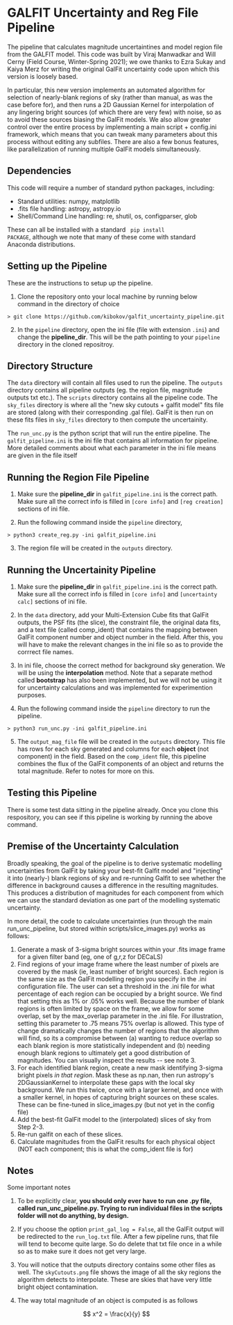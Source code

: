 # GALFIT Uncertainty and Reg File Pipeline

The pipeline that calculates magnitude uncertaintines and model region file from the GALFIT model. This code was built by Viraj Manwadkar and Will Cerny (Field Course, Winter-Spring 2021); we owe thanks to Ezra Sukay and Kaiya Merz for writing the original GalFit uncertainty code upon which this version is loosely based.

In particular, this new version implements an automated algorithm for selection of nearly-blank regions of sky (rather than manual, as was the case before for), and then runs a 2D Gaussian Kernel for interpolation of any lingering bright sources (of which there are very few) with noise, so as to avoid these sources biasing the GalFit models. We also allow greater control over the entire process by implementing a main script + config.ini framework, which means that you can tweak many parameters about this process without editing any subfiles. There are also a few bonus features, like parallelization of running multiple GalFit models simultaneously.

## Dependencies
This code will require a number of standard python packages, including:
* Standard utilities: numpy, matplotlib
* .fits file handling: astropy, astropy.io
* Shell/Command Line handling: re, shutil, os, configparser, glob

These can all be installed with a standard <code> pip install PACKAGE</code>, although we note that many of these come with standard Anaconda distributions.

## Setting up the Pipeline

These are the instructions to setup up the pipeline.

1. Clone the repository onto your local machine by running below command in the directory of choice
```
> git clone https://github.com/kibokov/galfit_uncertainty_pipeline.git
```
2. In the ```pipeline``` directory, open the ini file (file with extension ```.ini```) and change the **pipeline_dir**. This will be the path pointing to your ```pipeline``` directory in the cloned repositroy.
 
## Directory Structure 

The ```data``` directory will contain all files used to run the pipeline. The ```outputs``` directory contains all pipeline outputs (eg. the region file, magnitude outputs txt etc.). The ```scripts``` directory contains all the pipeline code. The ```sky_files``` directory is where all the "new sky cutouts + galfit model" fits file are stored (along with their corresponding .gal file). GalFit is then run on these fits files in ```sky_files``` directory to then compute the uncertainity. 

The ```run_unc.py``` is the python script that will run the entire pipeline. The ```galfit_pipeline.ini``` is the ini file that contains all information for pipeline. More detailed comments about what each parameter in the ini file means are given in the file itself

## Running the Region File Pipeline

1. Make sure the **pipeline_dir** in ```galfit_pipeline.ini```  is the correct path. Make sure all the correct info is filled in ```[core info]``` and ```[reg creation]``` sections of ini file.  

2. Run the following command inside the ```pipeline``` directory,
```
> python3 create_reg.py -ini galfit_pipeline.ini
```

3. The region file will be created in the ```outputs``` directory. 


## Running the Uncertainity Pipeline

1. Make sure the **pipeline_dir** in ```galfit_pipeline.ini```  is the correct path. Make sure all the correct info is filled in ```[core info]``` and ```[uncertainty calc]``` sections of ini file.  

2. In the ```data``` directory, add your Multi-Extension Cube fits that GalFit outputs, the PSF fits (the slice), the constraint file, the original data fits, and a text file (called comp_ident) that contains the mapping between GalFit component number and object number in the field. After this, you will have to make the relevant changes in the ini file so as to provide the corrrect file names. 

3. In ini file, choose the correct method for background sky generation. We will be using the **interpolation** method. Note that a separate method called **bootstrap** has also been implemented, but we will not be using it for uncertainty calculations and was implemented for experimention purposes.

4. Run the following command inside the ```pipeline``` directory to run the pipeline.
```
> python3 run_unc.py -ini galfit_pipeline.ini
```
5. The ```output_mag_file``` file will be created in the ```outputs``` directory. This file has rows for each sky generated and columns for each **object** (not component) in the field. Based on the ```comp_ident``` file, this pipeline combines the flux of the GalFit components of an object and returns the total magnitude. Refer to notes for more on this.

## Testing this Pipeline

There is some test data sitting in the pipeline already. Once you clone this respository, you can see if this pipeline is working by running the above command. 

## Premise of the Uncertainty Calculation

Broadly speaking, the goal of the pipeline is to derive systematic modelling uncertainties from GalFit by taking your best-fit Galfit model and "injecting" it into (nearly-) blank regions of sky and re-running Galfit to see whether the difference in background causes a difference in the resulting magnitudes. This produces a distribution of magnitudes for each component from which we can use the standard deviation as one part of the modelling systematic uncertainty. 

In more detail, the code to calculate uncertainties (run through the main run_unc_pipeline, but stored within scripts/slice_images.py) works as follows:

1. Generate a mask of 3-sigma bright sources within your .fits image frame for a given filter band (eg, one of g,r,z for DECaLS)
2. Find regions of your image frame where the least number of pixels are covered by the mask (ie, least number of bright sources). Each region is the same size as the GalFit modelling region you specify in the .ini configuration file. The user can set a threshold in the .ini file for what percentage of each region can be occupied by a bright source. We find that setting this as 1% or .05% works well.  Because the number of blank regions is often limited by space on the frame, we allow for some overlap, set by the max_overlap parameter in the .ini file. For illustration, setting this parameter to .75 means 75% overlap is allowed. This type of change dramatically changes the number of regions that the algorithm will find, so its a compromise between (a) wanting to reduce overlap so each blank region is more statistically independent and (b) needing enough blank regions to ultimately get a good distribution of magnitudes. You can visually inspect the results -- see note 3.
3. For each identified blank region, create a new mask identifying 3-sigma bright pixels *in that region*. Mask these as np.nan, then run astropy's 2DGaussianKernel to interpolate these gaps with the local sky background. We run this twice, once with a larger kernel, and once with a smaller kernel, in hopes of capturing bright sources on these scales. These can be fine-tuned in slice_images.py  (but not yet in the config file)
4. Add the best-fit GalFit model to the (interpolated) slices of sky from Step 2-3. 
5. Re-run galfit on each of these slices.
6. Calculate magnitudes from the GalFit results for each physical object (NOT each component; this is what the comp_ident file is for)

## Notes

Some important notes 

1. To be explicitly clear, **you should only ever have to run one .py file, called run_unc_pipeline.py. Trying to run individual files in the scripts folder will not do anything, by design.**
2. If you choose the option ```print_gal_log = False```, all the GalFit output will be redirected to the ```run_log.txt``` file. After a few pipeline runs, that file will tend to become quite large. So do delete that txt file once in a while so as to make sure it does not get very large. 

3. You will notice that the outputs directory contains some other files as well. The ```skyCutouts.png``` file shows the image of all the sky regions the algorithm detects to interpolate. These are skies that have very little bright object contamination. 

4. The way total magnitude of an object is computed is as follows 
```math 

x^2 = \frac{x}{y}

```


